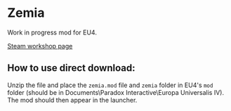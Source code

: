 # Zemia

Work in progress mod for EU4.

[Steam workshop page](https://steamcommunity.com/sharedfiles/filedetails/?id=3164178554)

## How to use direct download:
Unzip the file and place the `zemia.mod` file and `zemia` folder in EU4's `mod` folder (should be in Documents\Paradox Interactive\Europa Universalis IV). The mod should then appear in the launcher.
